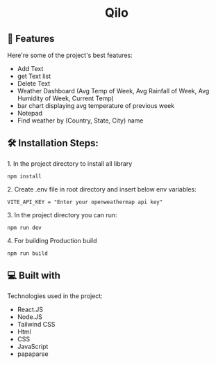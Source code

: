 <h1 align="center" id="title">Qilo</h1>

<!-- <p id="description">Introducing our innovative WeatherExplorer app, your go-to companion for real-time weather updates tailored to your favorite cities! Whether you're planning a weekend getaway, scheduling outdoor activities, or just staying informed about the conditions around the world.</p> -->


<h2>🧐 Features</h2>

Here're some of the project's best features:

*   Add Text
*   get Text list
*   Delete Text
*   Weather Dashboard (Avg Temp of Week, Avg Rainfall of Week, Avg Humidity of Week, Current Temp)
*   bar chart displaying avg temperature of previous week
*   Notepad
*   Find weather by (Country, State, City) name


<h2>🛠️ Installation Steps:</h2>

<p>1. In the project directory to install all library</p>

```
npm install
```

<p>2. Create .env file in root directory and insert below env variables:</p>

```
VITE_API_KEY = "Enter your openweathermap api key"
```

<p>3. In the project directory you can run:</p>

```
npm run dev
```

<p>4. For building Production build</p>

```
npm run build
```

  
  
<h2>💻 Built with</h2>

Technologies used in the project:

*   React.JS
*   Node.JS
*   Tailwind CSS
*   Html
*   CSS
*   JavaScript
*   papaparse

<!-- <h2>Project Screenshots:</h2>

<span><img src="https://github.com/akashpawar43/Qilo/blob/master/src/assets/page1.png" alt="project-screenshot" ></span>

<h2>Page 2:</h2>
<span><img src="https://github.com/akashpawar43/Qilo/blob/master/src/assets/page21.png" alt="project-screenshot" ></span>
<span><img src="https://github.com/akashpawar43/Qilo/blob/master/src/assets/page22.png" alt="project-screenshot" ></span>
<span><img src="https://github.com/akashpawar43/Qilo/blob/master/src/assets/page23.png" alt="project-screenshot" ></span>

<h2>Page 3:</h2>
<span><img src="https://github.com/akashpawar43/Qilo/blob/master/src/assets/page3.png" alt="project-screenshot" ></span> -->

